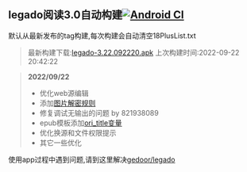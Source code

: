 ## legado阅读3.0自动构建[![Android CI](https://github.com/10bits/gedoor-Build/workflows/Android%20CI/badge.svg)](https://github.com/10bits/gedoor-Build/actions)

默认从最新发布的tag构建,每次构建会自动清空18PlusList.txt

> 最新构建下载:[legado-3.22.092220.apk](https://github.com/xianum/gedoor-Build/releases/download/legado-3.22.092220/legado-3.22.092220.apk) 上次构建时间:2022-09-22 20:42:22
<!--start-->
> **2022/09/22**
> 
> * 优化web源编辑
> * 添加[图片解密规则](https://github.com/gedoor/legado/pull/2314)
> * 修复调试无输出的问题 by 821938089
> * epub模板添加[ori_title变量](https://github.com/gedoor/legado/pull/2309)
> * 优化换源和文件权限提示
> * 其它一些优化
<!--end-->
  
使用app过程中遇到问题,请到这里解决[gedoor/legado](https://github.com/gedoor/legado/issues)

